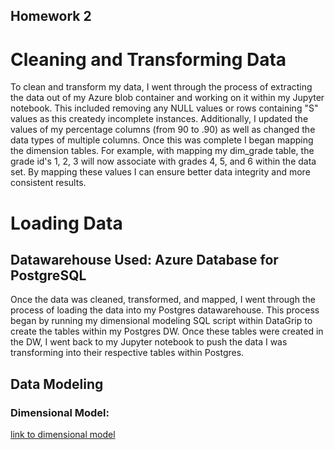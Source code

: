 ## Homework 2

# Cleaning and Transforming Data

To clean and transform my data, I went through the process of extracting the data out of my Azure blob container and working on it within my Jupyter notebook. This included removing any NULL values or rows containing "S" values as this createdy incomplete instances. Additionally, I updated the values of my percentage columns (from 90 to .90) as well as changed the data types of multiple columns. Once this was complete I began mapping the dimension tables. For example, with mapping my dim_grade table, the grade id's 1, 2, 3 will now associate with grades 4, 5, and 6 within the data set. By mapping these values I can ensure better data integrity and more consistent results. 

# Loading Data
## Datawarehouse Used: Azure Database for PostgreSQL

Once the data was cleaned, transformed, and mapped, I went through the process of loading the data into my Postgres datawarehouse. This process began by running my dimensional modeling SQL script within DataGrip to create the tables within my Postgres DW. Once these tables were created in the DW, I went back to my Jupyter notebook to push the data I was transforming into their respective tables within Postgres.

## Data Modeling
### Dimensional Model:
[link to dimensional model](https://viewer.diagrams.net/?tags=%7B%7D&highlight=0000ff&edit=_blank&layers=1&nav=1&title=Dimensional%20Modeling.drawio#R7V1bk9smGP01O5M%2BJGPdfHmMN0k70%2B20s2kn6dMOllhZrSxcGe%2Fa%2BfUFC2RLIFnyBWkNM5mJxCKE%2Bc7HgfMBunPuF5ufU7Cc%2F4YCGN%2FZg2Bz53y6s2175E3IfzRlm6VMXJYQplGQJVn7hK%2FRD8gSByx1HQVwVciIEYpxtCwm%2BihJoI8LaSBN0Wsx2zOKi29dghAKCV99EIup36IAz7PUsTfYp%2F8Co3DO32wN2F8WgGdmCas5CNDrQZLz%2Bc65TxHC2dVicw9j2ni8XbLnvlT8Na9YChPc5IHHj46bvrg%2FRvHf337dWH8h%2F%2FvH95aXFfMC4jX7xUG0eFr5c9LIrN54yxuD%2FIQlvcRgRpOmKwxSzGzmDEgCsQIGUQJTkmDt7uMYLFfRLnuWMo%2Fi4AFs0Rrzgvjd9DnawOAxMxnNS6z3QAqjt7TwZ1L4V1YZ%2BmcQR2FCrn3SAPSN0xSuSF0ewAqzHHO8iNkl%2B5kwxXBT2YBWbhaCZ4gWEKdbkoWD2WaNxaDscFO%2F7oFh87T5ISgclggYGMO87L29yAUzWRvzDQXz1RvtkSJwOkdp9IOaKmZNe2jI3f1rtIhBQqANglLSFO1ceWeQKI7vUYyotROUQMHgNFOQouWfIA0hZglLFCV41xDelPwjTXM%2F%2BODdeaSu9%2BTe2t%2BTfzR7iu9RssIpARYtAxL7vkJq4ylGS1ZoDJ95%2BSlreHo9QxijRRsI1HiJCIwcCM1wcD0YjAQY%2FPFrJRDIz8URiB9JdwmSMM7Mtus9wd5sEttKWztv4XLTl70VkYZ%2Fjncd4DwKAkg8d%2Fo6jzD8ugQ%2BzfRKCOQEn63xC9FgBxZyWhqIFbZvtdalgZh0UwnAxIXWSbASrJ7X8wwgjMXufJaQhHcvIPXnIH1ne95PP3UMDd5xZ3mnKwKAKAkfsieHJex4fcHOptLZrdFFsdSoOBVgmhhyaUQug2uSy7BrcuHj1yYwUNN%2FwCDi5alnlomezMIb6AAF2SThKQEL%2BOYYpheY0Y5ReM9hGKVLRpk0ZBT7aoziGEYpO0VrRqmzTntGKZemojNw%2B4aCfrFGFS5assbpOGlUnAqgiBqlYQ3lrGFZndNGC7FTA9qoMNfN04aodRraaIAL%2FWhDlK9oaCuACxTSWGXkP5Epa7RDQi2d3OkW6Hrv8SkCD3C4kr7flZjZ8q7V%2BXPcmkHAVSNddoVUURPpkuHgamKkI8pQeke6nIHcYLeuRzqilCTr2Z9IIfbg3SwKiUv1XpXsNO5VhaTqgUO%2BSOcyyGpUnApotZCntKaa8%2BabR6hGFvdSSzW906e6nG5mTqEhz0gWyHGeOZxAmPhXe%2BzoxyxmuV4PmEUW%2F1LLLL2TsDplFk3X6jniWj3DGg1woR9rmHV4PWANy%2B6aNvjL%2BtNhdEobmi7Ec0UF1NBGA1xoRxuuRCEtxb98UoEQsa7JxL%2Fy%2BFceruR9v2ynl%2BeJZr5e%2FMs1oqSK%2BFfmNK3iXzIcXG8MIIqSese%2FXE11SbdGlzzo2U3862wk1Qwc7Jauf2Tg0KQ4FdAyKqWK%2BeYRqpHFv9RSjVEpBafQkGckO4qlMwgTAGsPHv2oxUiZPaAWWQBMKbXwWbKhlr1T6EctnlEyT8KFdqzhiUqmYQ3lrCENgKmlDbNvWPAKDWmjd%2Bsy%2B0UbVbjQjzbkZxviaGE2fB3Z8DWSqU%2ByuOb1Al6eUSFVBLy89kcbtg2XnwcDc7ShzC80pH1RiKQ9uQlwnY2cmp3h44siqVFxKqBkVEgV88kj1NJ0iHE1auEV6M9EotPppKYq5FBUIbcQpE%2FJejEjY%2B%2BDuJY3MGGtRpDRjlCGRqDsAaHIwlpqCcXok4JTaEgoRp88CRf6sYY517AHrCENa6mlDXOuoeAVGtJG75Zb9ow22p9reJu0YfGv%2FRwAAwYh5Loi6XLnKEQJiD%2FvU6cprQ%2FkfLDP84B2mKC2%2BQdivGU8AtYYFS0HNxH%2BzvsHcv03vf4w8tjtp83B3z5xkiEmTbffeQn0JnvM47f7x3Z3%2B%2BeCj%2FTjbeT28%2BMCJMHvO%2FyS5C9RXOC9QrYtTz3IlbUVbaBKvLGkFVqnPqyDIJOgMWfESsqpUFpTGAMcvRRrcnk%2BEZXyZ%2BDj1RPAmLQgSHwT%2FyzFP63ygZeyQcFQ4v%2Fu1eKfQyNSq4h%2FZs7SKv4pw8HVBof8MF0T%2Fyz4hX7jw5GoU%2B%2F7cxMFPRs%2FNcujLoun3gDKiNYq5IcjBCOLgqolGCNaC06hIbuIojVGxMefArBdUWoh%2FgNDmPaeW3qBFv24xEjZPeASWQBULZcYJVtwCg25RFSyKYs8gdmKNpghk3Zw0Y9MWhyMasjkWmQijYuqZZMWCqgGbFJhrltnEx51K7PJMoWGTk7Ai3Z0Mq4VTpcwpVEmEO6%2B4ZCsFzCN%2FHeEiu8dbfF0LFjGWYAxhcul6cIe0MvG3r2eYEnUTP15ipLIB3G8NSPcUyHkWRIIXfZY3t5ASJwjMwgx%2BIhd0gympkdqBSdPAqe2Z7W%2FEThJJttv%2FhzQvsBoIiO2i56V0BsY1R%2Fz9zY%2Fp9gTGA1tfchNNmUfxtQ8QfRCLkO8a%2BQsiVgsKQBo%2BN8a0T%2FMgP9vuFux%2BN7PEPKRvjmJKKqyAlhOXqRsK3j2EvI7svcU3z1LyykkY6GOBttNsC1h2kZgfHvY5tGVA2yT7jEwfeJJuBnrgxtxztgxSBTJmEcg4Qy8AiRGko9s3KSiORFX3NBzqXadSSUy9FyYXe42RiMRI9J9Gdc7l2rSYnun1tGp8%2BTrScXXGKrXZbfe7nMeDMQVL3qvy878Qr%2F41ETU897gsLDTJdlV0KnZ2nejQ8UWe0C15pbzVj4c4RbJkmzF3NK7LwN3ufAhcwoNiUXU0tgUwXxqpT1atOOS%2FJuVhky6JBPJmmy1ZGINeveZjS7ZhLmFfnRiDXqnQ%2FaLOSqRoSF1mI8N94A6ZCuwVXNH786y65Y7NP3YsDVosb9PT%2B5o%2FfHgm%2BUOUQ8NZomZtJ4WJx9JFsbeLHJE9fOLLiGVludTyVYm3ijziFqoAYUcFLJ1hjcKClEaNaCoAIVkgd5tgoKvqDWgOA4Kyeq7GwWFKH4aUMhBIRtq3igoGsxmD06gZUY%2BaP7iYbrZs8dPmK3VDWSDcJ7W%2BNhY9oY%2FqBRWN6kYWR%2B8yWQy8ryxN3H44T28xOwcXFbIvvmPl5tvBOUlZQflCiVdzpBj0W7qTkLm1%2B1OQs5vtDgJuWppz5mQdu3SfMgenIbhvP%2FhzMiPYT8CYdLYYHuQjanPlRXO%2B5x8WDaurVc5%2F5jd7z0oq8GF%2FWnSiT%2B9Jdc4injr3LO%2F5YAYlXBqnQj4PICQA358HcC78gpX1quU33FVAJ53G6oBrxy4F8ejOKdwTh1GOF5pGDEoYftCkHxvl7HvePU1Kz%2FAa9b6p1wZxZy23yqKT2WAC3bbbkUA5%2BJuUgZ3czexiiXZ%2FLtBF3eTctd9DPXlB3jNWv%2BUxg9Y57EDuU0R3T%2B8z043uv%2BGAkhz%2FA8%3D#%7B%22pageId%22%3A%22m0gz6p9ayZCRpla_-ZTe%22%7D)
